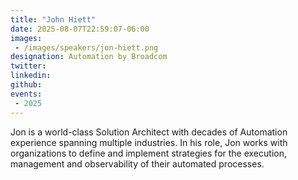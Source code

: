 ```yaml
---
title: "John Hiett"
date: 2025-08-07T22:59:07-06:00
images: 
 - /images/speakers/jon-hiett.png
designation: Automation by Broadcom
twitter: 
linkedin: 
github: 
events:
 - 2025
---
```


Jon is a world-class Solution Architect with decades of Automation experience spanning multiple industries. In his role, Jon works with organizations to define and implement strategies for the execution, management and observability of their automated processes.

